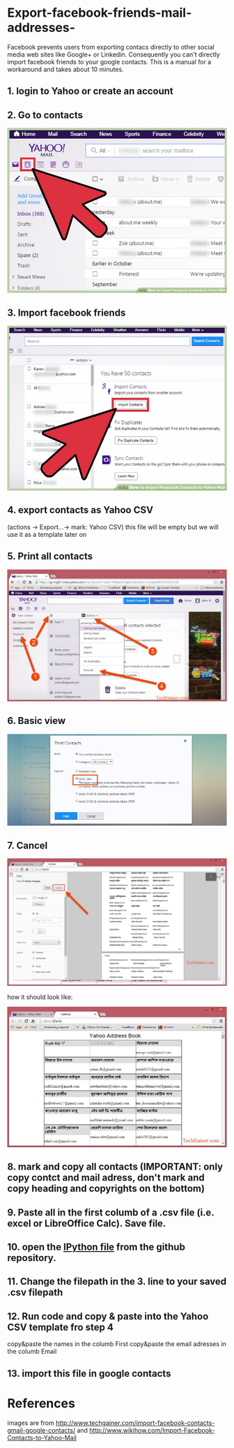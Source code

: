 # Export-facebook-friends-mail-addresses-
Facebook prevents users from exporting contacs directly to other social media web sites like Google+ or Linkedin. Consequently you can't directly import facebook friends to your google contacts. This is a manual for a workaround and takes about 10 minutes.

## 1. login to Yahoo or create an account
## 2. Go to contacts

![](https://github.com/christianreiser/export-facebook-friends-mail-addresses-/blob/master/images/1.jpg)

## 3. Import facebook friends

![](https://github.com/christianreiser/export-facebook-friends-mail-addresses-/blob/master/images/2.jpg)

## 4. export contacts as Yahoo CSV 
(actions -> Export...-> mark: Yahoo CSV)
this file will be empty but we will use it as a template later on

## 5. Print all contacts

![](https://github.com/christianreiser/export-facebook-friends-mail-addresses-/blob/master/images/3.jpg)

## 6. Basic view

![](https://github.com/christianreiser/export-facebook-friends-mail-addresses-/blob/master/images/4.jpg)

## 7. Cancel

![](https://github.com/christianreiser/export-facebook-friends-mail-addresses-/blob/master/images/5.jpg)

how it should look like:

![](https://github.com/christianreiser/export-facebook-friends-mail-addresses-/blob/master/images/6.jpg)

## 8. mark and copy all contacts (IMPORTANT: only copy contct and mail adress, don't mark and copy heading and copyrights on the bottom)

## 9. Paste all in the first columb of a .csv file (i.e. excel or LibreOffice Calc). Save file.

## 10. open the [IPython file](https://github.com/christianreiser/export-facebook-friends-mail-addresses-/blob/master/export%20and%20sort%20name%20and%20mail%20from%20facebook%20friends.ipynb) from the github repository.

## 11. Change the filepath in the 3. line to your saved .csv filepath

## 12. Run code and copy & paste into the Yahoo CSV template fro step 4
copy&paste the names in the columb First
copy&paste the email adresses in the columb Email

## 13. import this file in google contacts

# References
images are from http://www.techgainer.com/import-facebook-contacts-gmail-google-contacts/ and http://www.wikihow.com/Import-Facebook-Contacts-to-Yahoo-Mail
